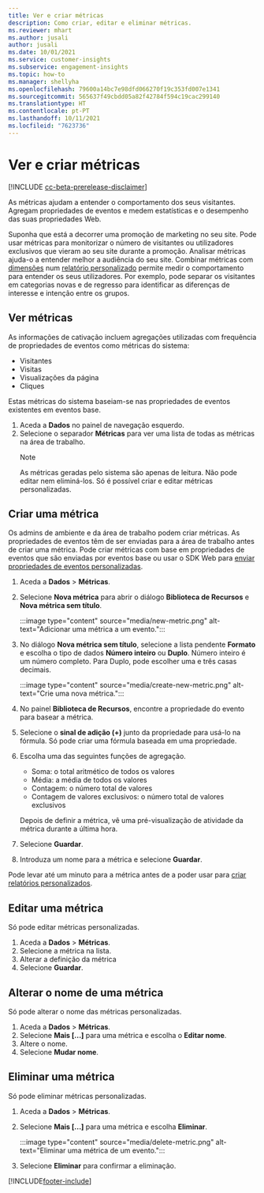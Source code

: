 ```yaml
---
title: Ver e criar métricas
description: Como criar, editar e eliminar métricas.
ms.reviewer: mhart
ms.author: jusali
author: jusali
ms.date: 10/01/2021
ms.service: customer-insights
ms.subservice: engagement-insights
ms.topic: how-to
ms.manager: shellyha
ms.openlocfilehash: 79600a14bc7e98dfd066270f19c353fd007e1341
ms.sourcegitcommit: 565637f49cbdd05a82f42784f594c19cac299140
ms.translationtype: HT
ms.contentlocale: pt-PT
ms.lasthandoff: 10/11/2021
ms.locfileid: "7623736"
---
```

# <a name="view-and-create-metrics"></a>Ver e criar métricas

[!INCLUDE [cc-beta-prerelease-disclaimer](includes/cc-beta-prerelease-disclaimer.md)]

As métricas ajudam a entender o comportamento dos seus visitantes. Agregam propriedades de eventos e medem estatísticas e o desempenho das suas propriedades Web.  

Suponha que está a decorrer uma promoção de marketing no seu site. Pode usar métricas para monitorizar o número de visitantes ou utilizadores exclusivos que vieram ao seu site durante a promoção. Analisar métricas ajuda-o a entender melhor a audiência do seu site. Combinar métricas com [dimensões](dimensions.md) num [relatório personalizado](custom-reports.md) permite medir o comportamento para entender os seus utilizadores. Por exemplo, pode separar os visitantes em categorias novas e de regresso para identificar as diferenças de interesse e intenção entre os grupos.

## <a name="view-metrics"></a>Ver métricas

As informações de cativação incluem agregações utilizadas com frequência de propriedades de eventos como métricas do sistema: 

- Visitantes
- Visitas
- Visualizações da página
- Cliques

Estas métricas do sistema baseiam-se nas propriedades de eventos existentes em eventos base.

1. Aceda a **Dados** no painel de navegação esquerdo. 
1. Selecione o separador **Métricas** para ver uma lista de todas as métricas na área de trabalho. 
   > [!NOTE]
   > As métricas geradas pelo sistema são apenas de leitura. Não pode editar nem eliminá-los. Só é possível criar e editar métricas personalizadas.

## <a name="create-a-metric"></a>Criar uma métrica

Os admins de ambiente e da área de trabalho podem criar métricas. As propriedades de eventos têm de ser enviadas para a área de trabalho antes de criar uma métrica. Pode criar métricas com base em propriedades de eventos que são enviadas por eventos base ou usar o SDK Web para [enviar propriedades de eventos personalizadas](advanced-SDK-implementation.md).

1. Aceda a **Dados** > **Métricas**.
1. Selecione **Nova métrica** para abrir o diálogo **Biblioteca de Recursos** e **Nova métrica sem título**.

   :::image type="content" source="media/new-metric.png" alt-text="Adicionar uma métrica a um evento.":::

1. No diálogo **Nova métrica sem título**, selecione a lista pendente **Formato** e escolha o tipo de dados **Número inteiro** ou **Duplo**. Número inteiro é um número completo. Para Duplo, pode escolher uma e três casas decimais.

   :::image type="content" source="media/create-new-metric.png" alt-text="Crie uma nova métrica.":::
   
5. No painel **Biblioteca de Recursos**, encontre a propriedade do evento para basear a métrica.
6. Selecione o **sinal de adição (+)** junto da propriedade para usá-lo na fórmula. Só pode criar uma fórmula baseada em uma propriedade. 
7. Escolha uma das seguintes funções de agregação. 

   - Soma: o total aritmético de todos os valores 
   - Média: a média de todos os valores
   - Contagem: o número total de valores
   - Contagem de valores exclusivos: o número total de valores exclusivos

   Depois de definir a métrica, vê uma pré-visualização de atividade da métrica durante a última hora.

1. Selecione **Guardar**. 
1. Introduza um nome para a métrica e selecione **Guardar**.

Pode levar até um minuto para a métrica antes de a poder usar para [criar relatórios personalizados](custom-reports.md).

## <a name="edit-a-metric"></a>Editar uma métrica

Só pode editar métricas personalizadas.

1. Aceda a **Dados** > **Métricas**.
1. Selecione a métrica na lista.
1. Alterar a definição da métrica
1. Selecione **Guardar**.

## <a name="change-the-name-of-a-metric"></a>Alterar o nome de uma métrica

Só pode alterar o nome das métricas personalizadas.

1. Aceda a **Dados** > **Métricas**.
1. Selecione **Mais [...]** para uma métrica e escolha o **Editar nome**.
1. Altere o nome. 
1. Selecione **Mudar nome**.

## <a name="delete-a-metric"></a>Eliminar uma métrica

Só pode eliminar métricas personalizadas.

1. Aceda a **Dados** > **Métricas**.
1. Selecione **Mais [...]** para uma métrica e escolha **Eliminar**.

   :::image type="content" source="media/delete-metric.png" alt-text="Eliminar uma métrica de um evento.":::

1. Selecione **Eliminar** para confirmar a eliminação.



[!INCLUDE[footer-include](../includes/footer-banner.md)]
